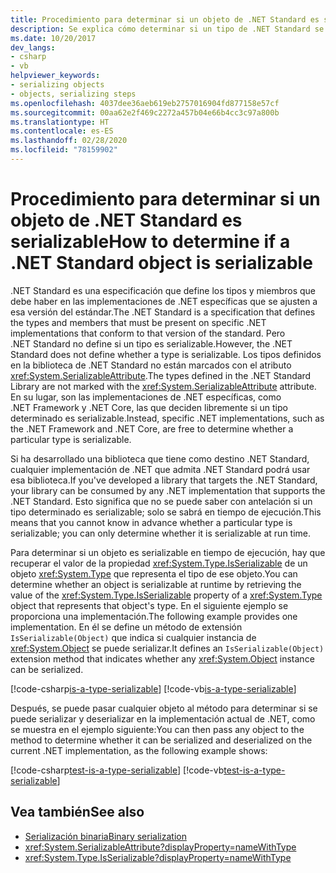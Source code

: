 ```yaml
---
title: Procedimiento para determinar si un objeto de .NET Standard es serializable
description: Se explica cómo determinar si un tipo de .NET Standard se puede serializar en tiempo de ejecución.
ms.date: 10/20/2017
dev_langs:
- csharp
- vb
helpviewer_keywords:
- serializing objects
- objects, serializing steps
ms.openlocfilehash: 4037dee36aeb619eb2757016904fd877158e57cf
ms.sourcegitcommit: 00aa62e2f469c2272a457b04e66b4cc3c97a800b
ms.translationtype: HT
ms.contentlocale: es-ES
ms.lasthandoff: 02/28/2020
ms.locfileid: "78159902"
---
```

# <a name="how-to-determine-if-a-net-standard-object-is-serializable"></a><span data-ttu-id="993e9-103">Procedimiento para determinar si un objeto de .NET Standard es serializable</span><span class="sxs-lookup"><span data-stu-id="993e9-103">How to determine if a .NET Standard object is serializable</span></span>

<span data-ttu-id="993e9-104">.NET Standard es una especificación que define los tipos y miembros que debe haber en las implementaciones de .NET específicas que se ajusten a esa versión del estándar.</span><span class="sxs-lookup"><span data-stu-id="993e9-104">The .NET Standard is a specification that defines the types and members that must be present on specific .NET implementations that conform to that version of the standard.</span></span> <span data-ttu-id="993e9-105">Pero .NET Standard no define si un tipo es serializable.</span><span class="sxs-lookup"><span data-stu-id="993e9-105">However, the .NET Standard does not define whether a type is serializable.</span></span> <span data-ttu-id="993e9-106">Los tipos definidos en la biblioteca de .NET Standard no están marcados con el atributo <xref:System.SerializableAttribute>.</span><span class="sxs-lookup"><span data-stu-id="993e9-106">The types defined in the .NET Standard Library are not marked with the <xref:System.SerializableAttribute> attribute.</span></span> <span data-ttu-id="993e9-107">En su lugar, son las implementaciones de .NET específicas, como .NET Framework y .NET Core, las que deciden libremente si un tipo determinado es serializable.</span><span class="sxs-lookup"><span data-stu-id="993e9-107">Instead, specific .NET implementations, such as the .NET Framework and .NET Core, are free to determine whether a particular type is serializable.</span></span>

<span data-ttu-id="993e9-108">Si ha desarrollado una biblioteca que tiene como destino .NET Standard, cualquier implementación de .NET que admita .NET Standard podrá usar esa biblioteca.</span><span class="sxs-lookup"><span data-stu-id="993e9-108">If you've developed a library that targets the .NET Standard, your library can be consumed by any .NET implementation that supports the .NET Standard.</span></span> <span data-ttu-id="993e9-109">Esto significa que no se puede saber con antelación si un tipo determinado es serializable; solo se sabrá en tiempo de ejecución.</span><span class="sxs-lookup"><span data-stu-id="993e9-109">This means that you cannot know in advance whether a particular type is serializable; you can only determine whether it is serializable at run time.</span></span>

<span data-ttu-id="993e9-110">Para determinar si un objeto es serializable en tiempo de ejecución, hay que recuperar el valor de la propiedad <xref:System.Type.IsSerializable> de un objeto <xref:System.Type> que representa el tipo de ese objeto.</span><span class="sxs-lookup"><span data-stu-id="993e9-110">You can determine whether an object is serializable at runtime by retrieving the value of the <xref:System.Type.IsSerializable> property of a <xref:System.Type> object that represents that object's type.</span></span> <span data-ttu-id="993e9-111">En el siguiente ejemplo se proporciona una implementación.</span><span class="sxs-lookup"><span data-stu-id="993e9-111">The following example provides one implementation.</span></span> <span data-ttu-id="993e9-112">En él se define un método de extensión `IsSerializable(Object)` que indica si cualquier instancia de <xref:System.Object> se puede serializar.</span><span class="sxs-lookup"><span data-stu-id="993e9-112">It defines an `IsSerializable(Object)` extension method that indicates whether any <xref:System.Object> instance can be serialized.</span></span>

[!code-csharp[is-a-type-serializable](~/samples/snippets/standard/serialization/is-serializable/csharp/program.cs#2)]
[!code-vb[is-a-type-serializable](~/samples/snippets/standard/serialization/is-serializable/vb/library.vb#2)]

<span data-ttu-id="993e9-113">Después, se puede pasar cualquier objeto al método para determinar si se puede serializar y deserializar en la implementación actual de .NET, como se muestra en el ejemplo siguiente:</span><span class="sxs-lookup"><span data-stu-id="993e9-113">You can then pass any object to the method to determine whether it can be serialized and deserialized on the current .NET implementation, as the following example shows:</span></span>

[!code-csharp[test-is-a-type-serializable](~/samples/snippets/standard/serialization/is-serializable/csharp/program.cs#1)]
[!code-vb[test-is-a-type-serializable](~/samples/snippets/standard/serialization/is-serializable/vb/program.vb#1)]

## <a name="see-also"></a><span data-ttu-id="993e9-114">Vea también</span><span class="sxs-lookup"><span data-stu-id="993e9-114">See also</span></span>

- [<span data-ttu-id="993e9-115">Serialización binaria</span><span class="sxs-lookup"><span data-stu-id="993e9-115">Binary serialization</span></span>](binary-serialization.md)
- <xref:System.SerializableAttribute?displayProperty=nameWithType>
- <xref:System.Type.IsSerializable?displayProperty=nameWithType>
